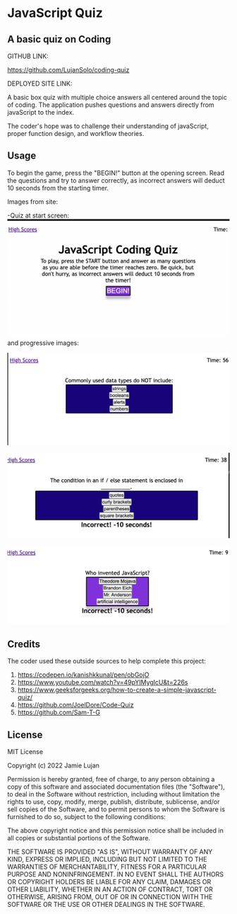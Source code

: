 # JavaScript Quiz

## A basic quiz on Coding


GITHUB LINK:

https://github.com/LujanSolo/coding-quiz

DEPLOYED SITE LINK:

A basic box quiz with multiple choice answers all centered around the topic of coding. The application pushes questions and answers directly from javaScript to the index.

The coder's hope was to challenge their understanding of javaScript, proper function design, and workflow theories. 

## Usage

To begin the game, press the "BEGIN!" button at the opening screen. Read the questions and try to answer correctly, as incorrect answers will deduct 10 seconds from the starting timer.

Images from site:

-Quiz at start screen:
![quiz at start](/assets/images/lujan-codequiz1.png)
  and progressive images:

![quiz at 2nd question](assets/images/lujan-codequiz2.png)

![quiz at 3rd question](assets/images/lujan-codequiz3.png)

![quiz at final question](assets/images/lujan-codequiz4.png)


## Credits

The coder used these outside sources to help complete this project:

1. https://codepen.io/kanishkkunal/pen/obGojO
2. https://www.youtube.com/watch?v=49pYIMygIcU&t=226s
3. https://www.geeksforgeeks.org/how-to-create-a-simple-javascript-quiz/
4. https://github.com/JoelDore/Code-Quiz
5. https://github.com/Sam-T-G


## License

MIT License

Copyright (c) 2022 Jamie Lujan

Permission is hereby granted, free of charge, to any person obtaining a copy
of this software and associated documentation files (the "Software"), to deal
in the Software without restriction, including without limitation the rights
to use, copy, modify, merge, publish, distribute, sublicense, and/or sell
copies of the Software, and to permit persons to whom the Software is
furnished to do so, subject to the following conditions:

The above copyright notice and this permission notice shall be included in all
copies or substantial portions of the Software.

THE SOFTWARE IS PROVIDED "AS IS", WITHOUT WARRANTY OF ANY KIND, EXPRESS OR
IMPLIED, INCLUDING BUT NOT LIMITED TO THE WARRANTIES OF MERCHANTABILITY,
FITNESS FOR A PARTICULAR PURPOSE AND NONINFRINGEMENT. IN NO EVENT SHALL THE
AUTHORS OR COPYRIGHT HOLDERS BE LIABLE FOR ANY CLAIM, DAMAGES OR OTHER
LIABILITY, WHETHER IN AN ACTION OF CONTRACT, TORT OR OTHERWISE, ARISING FROM,
OUT OF OR IN CONNECTION WITH THE SOFTWARE OR THE USE OR OTHER DEALINGS IN THE
SOFTWARE.
